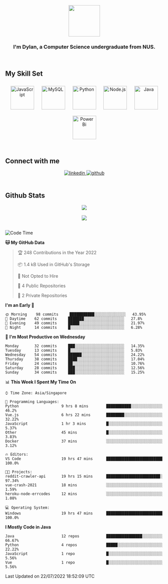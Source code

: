<div align="center">
<img src="https://c.tenor.com/Wx9IEmZZXSoAAAAi/hi.gif" align="center" height="" width="100" />
</div>  
  

### <div align="center">I'm Dylan, a Computer Science undergraduate from NUS.</div>  
  

<br/>  


## My Skill Set  

<div align="center">  
<img style="margin: 10px" src="https://profilinator.rishav.dev/skills-assets/javascript-original.svg" alt="JavaScript" height="75" />  
<img style="margin: 10px" src="https://profilinator.rishav.dev/skills-assets/mysql-original-wordmark.svg" alt="MySQL" height="75" />  
<img style="margin: 10px" src="https://profilinator.rishav.dev/skills-assets/python-original.svg" alt="Python" height="75" />  
<img style="margin: 10px" src="https://profilinator.rishav.dev/skills-assets/nodejs-original-wordmark.svg" alt="Node.js" height="75" />  
<img style="margin: 10px" src="https://profilinator.rishav.dev/skills-assets/java-original-wordmark.svg" alt="Java" height="75" />  
<img style="margin: 10px" src="https://profilinator.rishav.dev/skills-assets/powerbi.png" alt="Power Bi" height="75" />  
</div>

</td><td valign="top" width="33%">

</td><td valign="top" width="33%">

<br/>  


## Connect with me  
<div align="center">  
<a href="https://www.linkedin.com/in/dylansja/" target="_blank">
<img src=https://img.shields.io/badge/linkedin-%231E77B5.svg?&style=for-the-badge&logo=linkedin&logoColor=white alt=linkedin style="margin-bottom: 5px;" />
</a>
<a href="https://github.com/dsja612/" target="_blank">
<img src=https://img.shields.io/badge/github-%2324292e.svg?&style=for-the-badge&logo=github&logoColor=white alt=github style="margin-bottom: 5px;" />
</a>  
</div>
  

<br/>  


## Github Stats  

<div align="center">
<img src="https://github-readme-stats.vercel.app/api?username=dsja612&show_icons=true&theme=apprentice" align="center" />
</div>  

<br />
  
<div align="center">
<img src="https://github-readme-streak-stats.herokuapp.com?user=dsja612&theme=dark" align="center" />
</div>  

<br />
  
<!--START_SECTION:waka-->
![Code Time](http://img.shields.io/badge/Code%20Time-0%20secs-blue)

**🐱 My GitHub Data** 

> 🏆 248 Contributions in the Year 2022
 > 
> 📦 1.4 kB Used in GitHub's Storage 
 > 
> 🚫 Not Opted to Hire
 > 
> 📜 4 Public Repositories 
 > 
> 🔑 2 Private Repositories  
 > 
**I'm an Early 🐤** 

```text
🌞 Morning    98 commits     ███████████░░░░░░░░░░░░░░   43.95% 
🌆 Daytime    62 commits     ███████░░░░░░░░░░░░░░░░░░   27.8% 
🌃 Evening    49 commits     █████░░░░░░░░░░░░░░░░░░░░   21.97% 
🌙 Night      14 commits     █░░░░░░░░░░░░░░░░░░░░░░░░   6.28%

```
📅 **I'm Most Productive on Wednesday** 

```text
Monday       32 commits     ███░░░░░░░░░░░░░░░░░░░░░░   14.35% 
Tuesday      13 commits     █░░░░░░░░░░░░░░░░░░░░░░░░   5.83% 
Wednesday    54 commits     ██████░░░░░░░░░░░░░░░░░░░   24.22% 
Thursday     38 commits     ████░░░░░░░░░░░░░░░░░░░░░   17.04% 
Friday       24 commits     ██░░░░░░░░░░░░░░░░░░░░░░░   10.76% 
Saturday     28 commits     ███░░░░░░░░░░░░░░░░░░░░░░   12.56% 
Sunday       34 commits     ███░░░░░░░░░░░░░░░░░░░░░░   15.25%

```


📊 **This Week I Spent My Time On** 

```text
⌚︎ Time Zone: Asia/Singapore

💬 Programming Languages: 
Python                   9 hrs 8 mins        ███████████░░░░░░░░░░░░░░   46.2% 
Vue.js                   6 hrs 22 mins       ████████░░░░░░░░░░░░░░░░░   32.22% 
JavaScript               1 hr 3 mins         █░░░░░░░░░░░░░░░░░░░░░░░░   5.37% 
Other                    45 mins             █░░░░░░░░░░░░░░░░░░░░░░░░   3.83% 
Docker                   37 mins             ░░░░░░░░░░░░░░░░░░░░░░░░░   3.12%

🔥 Editors: 
VS Code                  19 hrs 47 mins      █████████████████████████   100.0%

🐱‍💻 Projects: 
reddit-crawler-api       19 hrs 15 mins      ████████████████████████░   97.34% 
vue-crash-2021           18 mins             ░░░░░░░░░░░░░░░░░░░░░░░░░   1.59% 
heroku-node-errcodes     12 mins             ░░░░░░░░░░░░░░░░░░░░░░░░░   1.08%

💻 Operating System: 
Windows                  19 hrs 47 mins      █████████████████████████   100.0%

```

**I Mostly Code in Java** 

```text
Java                     12 repos            ████████████████░░░░░░░░░   66.67% 
Python                   4 repos             █████░░░░░░░░░░░░░░░░░░░░   22.22% 
JavaScript               1 repo              █░░░░░░░░░░░░░░░░░░░░░░░░   5.56% 
Vue                      1 repo              █░░░░░░░░░░░░░░░░░░░░░░░░   5.56%

```



 Last Updated on 22/07/2022 18:52:09 UTC
<!--END_SECTION:waka-->

